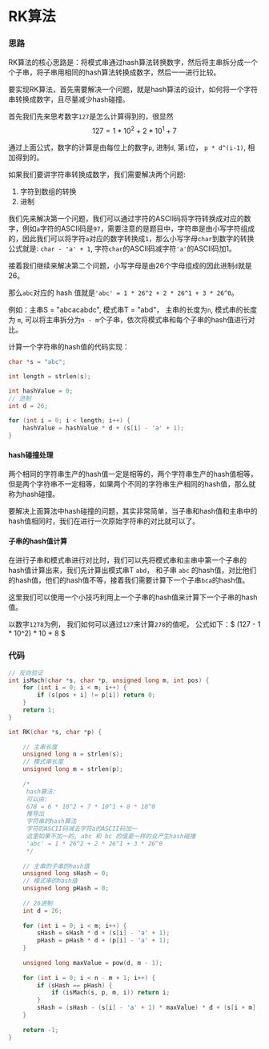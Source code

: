 # RK算法

### 思路

RK算法的核心思路是：将模式串通过hash算法转换数字，然后将主串拆分成一个个子串，将子串用相同的hash算法转换成数字，然后一一进行比较。

要实现RK算法，首先需要解决一个问题，就是hash算法的设计，如何将一个字符串转换成数字，且尽量减少hash碰撞。

首先我们先来思考数字`127`是怎么计算得到的，很显然 $$127 = 1*10^2 + 2*10^1 + 7$$

通过上面公式，数字的计算是由每位上的数字`p`, 进制`d`, 第`i`位， `p * d^(i-1)`, 相加得到的。

如果我们要讲字符串转换成数字，我们需要解决两个问题:

1. 字符到数组的转换
2. 进制

我们先来解决第一个问题，我们可以通过字符的ASCII码将字符转换成对应的数字，例如`a`字符的ASCII码是`97`，需要注意的是题目中，字符串是由小写字符组成的，因此我们可以将字符`a`对应的数字转换成`1`，那么小写字母`char`到数字的转换公式就是: `char - 'a' + 1`, 字符`char`的ASCII码减字符`'a'`的ASCII码加1。

接着我们继续来解决第二个问题，小写字母是由26个字母组成的因此进制`d`就是26。

那么`abc`对应的 hash 值就是`'abc' = 1 * 26^2 + 2 * 26^1 + 3 * 26^0`。

例如：主串S = "abcacabdc", 模式串T = "abd"， 主串的长度为`n`, 模式串的长度为 `m`, 可以将主串拆分为`n - m`个子串，依次将模式串和每个子串的hash值进行对比。

计算一个字符串的hash值的代码实现：

```c
char *s = "abc";

int length = strlen(s);

int hashValue = 0;
// 进制
int d = 26;
    
for (int i = 0; i < length; i++) {
	hashValue = hashValue * d + (s[i] - 'a' + 1);
}
```

#### hash碰撞处理

两个相同的字符串生产的hash值一定是相等的，两个字符串生产的hash值相等，但是两个字符串不一定相等，如果两个不同的字符串生产相同的hash值，那么就称为hash碰撞。

要解决上面算法中hash碰撞的问题，其实非常简单，当子串和hash值和主串中的hash值相同时，我们在进行一次原始字符串的对比就可以了。

#### 子串的hash值计算

在进行子串和模式串进行对比时，我们可以先将模式串和主串中第一个子串的hash值计算出来，我们先计算出模式串T `abd`， 和子串 `abc` 的hash值，对比他们的hash值，他们的hash值不等，接着我们需要计算下一个子串`bca`的hash值。

这里我们可以使用一个小技巧利用上一个子串的hash值来计算下一个子串的hash值。

以数字`1278`为例， 我们如何可以通过`127`来计算`278`的值呢， 公式如下：$ (127 - 1 * 10^2) * 10 + 8 $

                                                                                                                                                                                                                                                                                                                                                                                                                                                                                                                                                                                                                                                                                                                                                                                                                                                                                                                                                                                                                                                                                                                                                                                                                                                                                                                                                                                                                                                                                                                                                                                                                                                                                                                                                                                                                                                                                                                                                                                                                                                                                                                                                                                                                                                                                                                                                                                                                                                                                                                                                                                                                                                                                                                                                                                                                                                                                                                                                                                                                                                                                                                                                                                                                                                                                                                                                                                                                                                                                                                                                                                                                                                                                                                                                                                                                                                                                                                                                                                                                                                                                                                                                                                                                                                                                                                                                                                                                                                                                                                                                                                                                                                                                                                                                                                                                                                                                                                                                                                                                                                                                                                                                                                                                                                                                                                                                                                                                                                                                                                                                                                                                                                                                                                                                                                                                                                                                                                                                                                                                                                                                                                                                                                                                                                                                                                                                                                                                                                                                           
### 代码

```c
// 反向验证
int isMach(char *s, char *p, unsigned long m, int pos) {
    for (int i = 0; i < m; i++) {
        if (s[pos + i] != p[i]) return 0;
    }
    return 1;
}

int RK(char *s, char *p) {
    
    // 主串长度
    unsigned long n = strlen(s);
    // 模式串长度
    unsigned long m = strlen(p);
    
    /*
     hash算法:
     可以由:
     678 = 6 * 10^2 + 7 * 10^1 + 8 * 10^0
     推导出
     字符串的hash算法
     字符的ASCII码减去字符a的ASCII码加一
     这里如果不加一的, abc 和 bc 的值是一样的会产生hash碰撞
     'abc' = 1 * 26^2 + 2 * 26^1 + 3 * 26^0
     */
    
    // 主串的子串的hash值
    unsigned long sHash = 0;
    // 模式串的hash值
    unsigned long pHash = 0;
    
    // 26进制
    int d = 26;
    
    for (int i = 0; i < m; i++) {
        sHash = sHash * d + (s[i] - 'a' + 1);
        pHash = pHash * d + (p[i] - 'a' + 1);
    }
    
    unsigned long maxValue = pow(d, m - 1);
    
    for (int i = 0; i < n - m + 1; i++) {
        if (sHash == pHash) {
            if (isMach(s, p, m, i)) return i;
        }
        sHash = (sHash - (s[i] - 'a' + 1) * maxValue) * d + (s[i + m] - 'a' + 1);
    }
    
    return -1;
}
```
